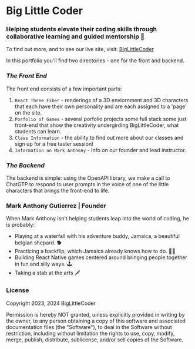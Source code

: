 # Big Little Coder

### Helping students elevate their coding skills through collaborative learning and guided mentorship 🚀

To find out more, and to see our live site, visit: [BigLittleCoder](https://www.biglittlecoder.com)

In this portfolio you'll find two directories - one for the front and backend. 

### *The Front End*

The front end consists of a few important parts:

1. `React Three Fiber` - renderings of a 3D enviornment and 3D characters that each have their own personality and are each assigned to a 'page' on the site.
2. `Porfolio of Games` - several porfolio projects some full stack some just front-end that show the creativity undergirding BigLittleCoder, what students can learn.
3. `Class Information` - the ability to find out more about our classes and sign up for a free taster session!
4. `Information on Mark Anthony` - Info on our founder and lead instructor.

### *The Backend*

The backend is simple: using the OpenAPI library, we make a call to ChatGTP to respond to user prompts in the voice of one of the little characters that brings the front-end to life.

### Mark Anthony Gutierrez | Founder
When Mark Anthony isn't helping students leap into the world of coding, he is probably: 
* Playing at a waterfall with his adventure buddy, Jamaica, a beautiful belgian shepard. 🐕
* Practicing a backflip, which Jamaica already knows how to do. 🤸🏽
* Building React Native games centered around bringing people together in fun and silly ways. 🕹️
* Taking a stab at the arts 🗡️

### License 

Copyright 2023, 2024 BigLittleCoder

Permission is hereby NOT granted, unless explicitly provided in writing by the owner, to any person obtaining a copy of this software and associated documentation files (the "Software"), to deal in the Software without restriction, including without limitation the rights to use, copy, modify, merge, publish, distribute, sublicense, and/or sell copies of the Software.
